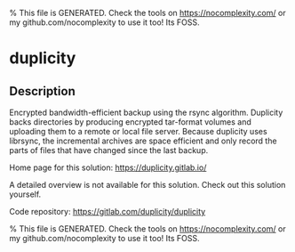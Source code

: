
% This file is GENERATED. Check the tools on https://nocomplexity.com/ or my github.com/nocomplexity to use it too! Its FOSS. 

# duplicity

## Description 

Encrypted bandwidth-efficient backup using the rsync algorithm. Duplicity backs directories by producing encrypted tar-format volumes and uploading them to a remote or local file server. Because duplicity uses librsync, the incremental archives are space efficient and only record the parts of files that have changed since the last backup. 

Home page for this solution: https://duplicity.gitlab.io/ 

A detailed overview is not available for this solution. Check out this solution yourself.

Code repository: https://gitlab.com/duplicity/duplicity


% This file is GENERATED. Check the tools on https://nocomplexity.com/ or my github.com/nocomplexity to use it too! Its FOSS. 

